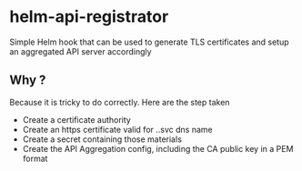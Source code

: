 # helm-api-registrator
Simple Helm hook that can be used to generate TLS certificates and setup an aggregated API server accordingly

## Why ?
Because it is tricky to do correctly. Here are the step taken
- Create a certificate authority
- Create an https certificate valid for <service-name>.<namespace>.svc dns name
- Create a secret containing those materials
- Create the API Aggregation config, including the CA public key in a PEM format